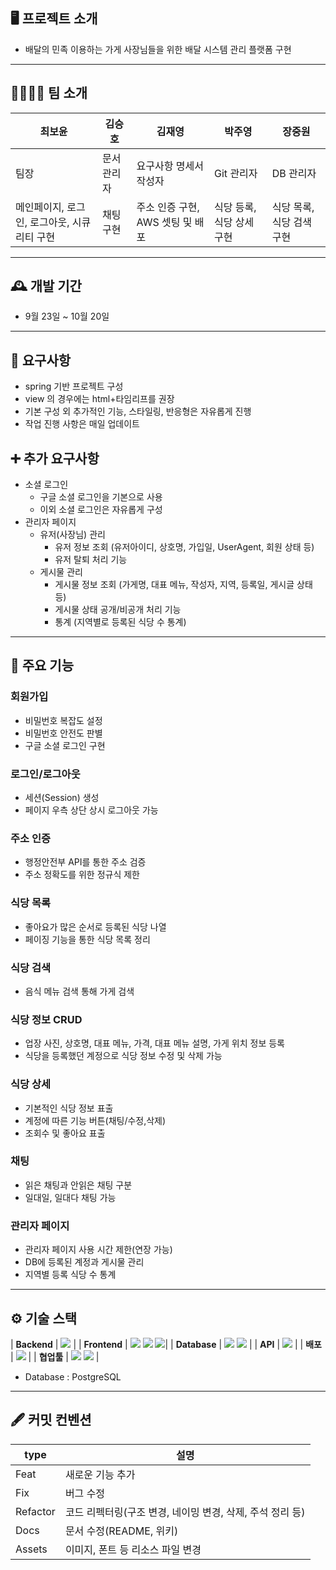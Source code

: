 ## 🖥️ 프로젝트 소개
- 배달의 민족 이용하는 가게 사장님들을 위한 배달 시스템 관리 플랫폼 구현 
---
## 👨‍👩‍👧‍👦 팀 소개
| **최보윤** | **김승호** | **김재영** | **박주영** | **장중원** |
| --- | --- | --- | --- | --- |
| 팀장 | 문서 관리자 | 요구사항 명세서 작성자 | Git 관리자 | DB 관리자 |
| 메인페이지, 로그인, 로그아웃, 시큐리티 구현 | 채팅 구현 | 주소 인증 구현, AWS 셋팅 및 배포 | 식당 등록, 식당 상세 구현 | 식당 목록, 식당 검색 구현 |

---
## 🕰️ 개발 기간
- 9월 23일 ~ 10월 20일
---
## 📍 요구사항
- spring 기반 프로젝트 구성
- view 의 경우에는 html+타임리프를 권장
- 기본 구성 외 추가적인 기능, 스타일링, 반응형은 자유롭게 진행
- 작업 진행 사항은 매일 업데이트

## ➕ 추가 요구사항
- 소셜 로그인
  - 구글 소셜 로그인을 기본으로 사용
  - 이외 소셜 로그인은 자유롭게 구성
- 관리자 페이지
  - 유저(사장님) 관리
    - 유저 정보 조회 (유저아이디, 상호명, 가입일, UserAgent, 회원 상태 등)
    - 유저 탈퇴 처리 기능
  - 게시물 관리
    - 게시물 정보 조회 (가게명, 대표 메뉴, 작성자, 지역, 등록일, 게시글 상태 등)
    - 게시물 상태 공개/비공개 처리 기능
    - 통계 (지역별로 등록된 식당 수 통계)
---
## 🎯 주요 기능
### 회원가입
- 비밀번호 복잡도 설정
- 비밀번호 안전도 판별
- 구글 소셜 로그인 구현
### 로그인/로그아웃
- 세션(Session) 생성
- 페이지 우측 상단 상시 로그아웃 가능
### 주소 인증
- 행정안전부 API를 통한 주소 검증
- 주소 정확도를 위한 정규식 제한
### 식당 목록
- 좋아요가 많은 순서로 등록된 식당 나열
- 페이징 기능을 통한 식당 목록 정리
### 식당 검색
- 음식 메뉴 검색 통해 가게 검색
### 식당 정보 CRUD
-  업장 사진, 상호명, 대표 메뉴, 가격, 대표 메뉴 설명, 가게 위치 정보 등록
-  식당을 등록했던 계정으로 식당 정보 수정 및 삭제 가능
### 식당 상세
- 기본적인 식당 정보 표출
- 계정에 따른 기능 버튼(채팅/수정,삭제)
- 조회수 및 좋아요 표출
### 채팅
- 읽은 채팅과 안읽은 채팅 구분
- 일대일, 일대다 채팅 가능
### 관리자 페이지 
- 관리자 페이지 사용 시간 제한(연장 가능)
- DB에 등록된 계정과 게시물 관리
- 지역별 등록 식당 수 통계
---
## ⚙ 기술 스택
| **Backend** | <img src="https://img.shields.io/badge/springboot-6DB33F?style=for-the-badge&logo=SpringBoot&logoColor=white"> |
| **Frontend** | <img src="https://img.shields.io/badge/thymeleaf-005F0F?style=for-the-badge&logo=Thymeleaf&logoColor=white"> <img src="https://img.shields.io/badge/bootstrap-7952B3?style=for-the-badge&logo=bootstrap&logoColor=white"> <img src="https://img.shields.io/badge/javascript-F7DF1E?style=for-the-badge&logo=javascript&logoColor=black">|
| **Database** | <img src="https://img.shields.io/badge/h2database-09476B?style=for-the-badge&logo=h2database&logoColor=white"> <img src="https://img.shields.io/badge/postgresql-4169E1?style=for-the-badge&logo=postgresql&logoColor=white"> |
| **API** | <img src="https://img.shields.io/badge/postgresql-4169E1?style=for-the-badge&logo=postgresql&logoColor=white"> |
| **배포** | <img src="https://img.shields.io/badge/googlemaps-4285F4?style=for-the-badge&logo=googlemaps&logoColor=white"> |
| **협업툴** | <img src="https://img.shields.io/badge/Notion-%23000000.svg?style=flat&logo=notion&logoColor=white"> <img src="https://img.shields.io/badge/github-181717?style=for-the-badge&logo=github&logoColor=white"> |

- Database : PostgreSQL 
---
## 🖋 커밋 컨벤션
| **type** | **설명** |
| --- | --- |
| Feat | 새로운 기능 추가 |
| Fix | 버그 수정 |
| Refactor | 코드 리펙터링(구조 변경, 네이밍 변경, 삭제, 주석 정리 등) |
| Docs | 문서 수정(README, 위키) |
| Assets | 이미지, 폰트 등 리소스 파일 변경 |
